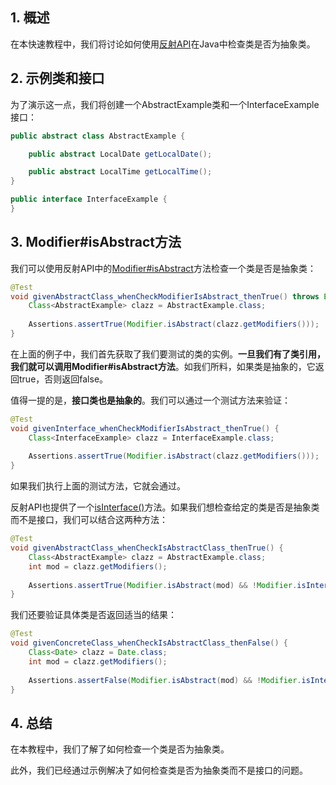 ## 1. 概述

在本快速教程中，我们将讨论如何使用[反射API](https://www.baeldung.com/java-reflection)在Java中检查类是否为抽象类。

## 2. 示例类和接口

为了演示这一点，我们将创建一个AbstractExample类和一个InterfaceExample接口：

```java
public abstract class AbstractExample {

    public abstract LocalDate getLocalDate();

    public abstract LocalTime getLocalTime();
}

public interface InterfaceExample {
}
```

## 3. Modifier#isAbstract方法

我们可以使用反射API中的[Modifier#isAbstract](https://docs.oracle.com/en/java/javase/11/docs/api/java.base/java/lang/reflect/Modifier.html#isAbstract(int))方法检查一个类是否是抽象类：

```java
@Test
void givenAbstractClass_whenCheckModifierIsAbstract_thenTrue() throws Exception {
    Class<AbstractExample> clazz = AbstractExample.class;
 
    Assertions.assertTrue(Modifier.isAbstract(clazz.getModifiers()));
}
```

在上面的例子中，我们首先获取了我们要测试的类的实例。**一旦我们有了类引用，我们就可以调用Modifier#isAbstract方法**。如我们所料，如果类是抽象的，它返回true，否则返回false。

值得一提的是，**接口类也是抽象的**。我们可以通过一个测试方法来验证：

```java
@Test
void givenInterface_whenCheckModifierIsAbstract_thenTrue() {
    Class<InterfaceExample> clazz = InterfaceExample.class;
 
    Assertions.assertTrue(Modifier.isAbstract(clazz.getModifiers()));
}
```

如果我们执行上面的测试方法，它就会通过。

反射API也提供了一个[isInterface()](https://docs.oracle.com/en/java/javase/11/docs/api/java.base/java/lang/reflect/Modifier.html#isInterface(int))方法。如果我们想检查给定的类是否是抽象类而不是接口，我们可以结合这两种方法：

```java
@Test
void givenAbstractClass_whenCheckIsAbstractClass_thenTrue() {
    Class<AbstractExample> clazz = AbstractExample.class;
    int mod = clazz.getModifiers();
 
    Assertions.assertTrue(Modifier.isAbstract(mod) && !Modifier.isInterface(mod));
}
```

我们还要验证具体类是否返回适当的结果：

```java
@Test
void givenConcreteClass_whenCheckIsAbstractClass_thenFalse() {
    Class<Date> clazz = Date.class;
    int mod = clazz.getModifiers();
 
    Assertions.assertFalse(Modifier.isAbstract(mod) && !Modifier.isInterface(mod));
}
```

## 4. 总结

在本教程中，我们了解了如何检查一个类是否为抽象类。

此外，我们已经通过示例解决了如何检查类是否为抽象类而不是接口的问题。